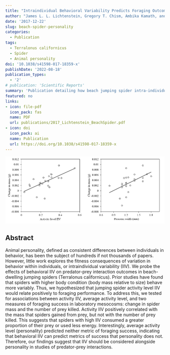 ```yaml
---
title: "Intraindividual Behavioral Variability Predicts Foraging Outcome in a Beach-dwelling Jumping Spider"
author: "James L. L. Lichtenstein, Gregory T. Chism, Ambika Kamath, and Jonathan N. Pruitt"
date: '2017-12-22'
slug: beach-spider-personality
categories:
  - Publication
tags:
  - Terralonus californicus
  - Spider
  - Animal personality
doi: '10.1038/s41598-017-18359-x'
publishDate: '2022-08-18'
publication_types:
  - '2'
# publication: 'Scientific Reports'
summary: 'Publication detailing how beach jumping spider intra-individual variation influences fitness.'
featured: no
links:
- icon: file-pdf
  icon_pack: fas
  name: PDF
  url: publications/2017_Lichtenstein_BeachSpider.pdf
- icon: doi
  icon_pack: ai
  name: Publication
  url: https://doi.org/10.1038/s41598-017-18359-x
---
```


![](SpiderMass.png)

## Abstract

Animal personality, defined as consistent differences between individuals in behavior, has been the subject of hundreds if not thousands of papers. However, little work explores the fitness consequences of variation in behavior within individuals, or intraindividual variability (IIV). We probe the effects of behavioral IIV on predator-prey interaction outcomes in beach-dwelling jumping spiders (Terralonus californicus). Prior studies have found that spiders with higher body condition (body mass relative to size) behave more variably. Thus, we hypothesized that jumping spider activity level IIV would relate positively to foraging performance. To address this, we tested for associations between activity IIV, average activity level, and two measures of foraging success in laboratory mesocosms: change in spider mass and the number of prey killed. Activity IIV positively correlated with the mass that spiders gained from prey, but not with the number of prey killed. This suggests that spiders with high IIV consumed a greater proportion of their prey or used less energy. Interestingly, average activity level (personality) predicted neither metric of foraging success, indicating that behavioral IIV can predict metrics of success that personality does not. Therefore, our findings suggest that IIV should be considered alongside personality in studies of predator-prey interactions.
